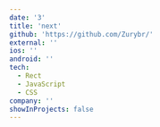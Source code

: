 ```yaml
---
date: '3'
title: 'next'
github: 'https://github.com/Zurybr/'
external: ''
ios: ''
android: ''
tech:
  - Rect
  - JavaScript
  - CSS
company: ''
showInProjects: false
---
```

